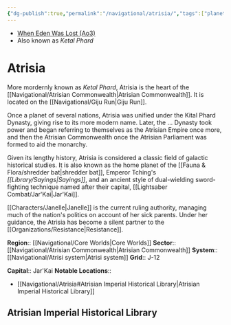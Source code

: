 ```yaml
---
{"dg-publish":true,"permalink":"/navigational/atrisia/","tags":["planet","map","resistance","monarchy","gijurun","unfinished"]}
---
```


- [When Eden Was Lost (Ao3)](https://archiveofourown.org/works/19334440/chapters/45992584)
- Also known as *Ketal Phard*
# Atrisia
More mordernly known as *Ketal Phard*, Atrisia is the heart of the [[Navigational/Atrisian Commonwealth\|Atrisian Commonwealth]]. It is located on the [[Navigational/Giju Run\|Giju Run]]. 

Once a planet of several nations, Atrisia was unified under the Kital Phard Dynasty, giving rise to its more modern name. Later, the ... Dynasty took power and began referring to themselves as the Atrisian Empire once more, and then the Atrisian Commonwealth once the Atrisian Parliament was formed to aid the monarchy. 

Given its lengthy history, Atrisia is considered a classic field of galactic historical studies. It is also known as the home planet of the [[Fauna & Flora/shredder bat\|shredder bat]], Emperor Tching's *[[Library/Sayings\|Sayings]]*, and an ancient style of dual-wielding sword-fighting technique named after their capital, [[Lightsaber Combat/Jar'Kai\|Jar'Kai]].  

[[Characters/Janelle\|Janelle]] is the current ruling authority, managing much of the nation's politics on account of her sick parents. Under her guidance, the Atrisia has become a silent partner to the [[Organizations/Resistance\|Resistance]].

**Region**::  [[Navigational/Core Worlds\|Core Worlds]]
**Sector**::  [[Navigational/Atrisian Commonwealth\|Atrisian Commonwealth]]
**System**::  [[Navigational/Atrisi system\|Atrisi system]]
**Grid**::  J-12

**Capital**:: Jar'Kai
**Notable Locations**::
- [[Navigational/Atrisia#Atrisian Imperial Historical Library\|Atrisian Imperial Historical Library]]

## Atrisian Imperial Historical Library

